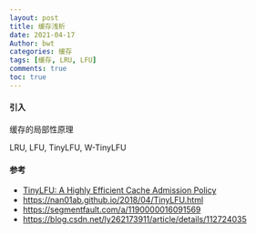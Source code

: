 ```yaml
---
layout: post
title: 缓存浅析
date: 2021-04-17
Author: bwt
categories: 缓存
tags: [缓存, LRU, LFU]
comments: true
toc: true
---
```


#### 引入

缓存的局部性原理

LRU, LFU, TinyLFU, W-TinyLFU

#### 参考

* [TinyLFU: A Highly Efficient Cache Admission Policy](https://zonheng.net/tech/tiny_lfu_paper_1512.00727.pdf-original)
* https://nan01ab.github.io/2018/04/TinyLFU.html
* https://segmentfault.com/a/1190000016091569
* https://blog.csdn.net/ly262173911/article/details/112724035